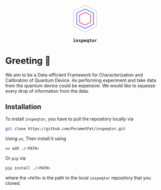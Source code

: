 
<div style="text-align: center;">
    <img src="docs/assets/inspeqtor_logo.svg" alt="Alt Text" style="width:15%; height:auto;">
    <p style="font-weight: bold; font-family: monospace;">
        inspeqtor
    </p>
</div>

# Greeting 🖖

We aim to be a Data-efficient Framework for Characterization and Calibration of Quantum Device. As performing experiment and take data from the quantum device could be expensive. We would like to squeeze every drop of information from the data.

## Installation

To install `inspeqtor`, you have to pull the repository locally via

```bash
git clone https://github.com/PorametPat/inspeqtor.git
```

Using `uv`,
Then install it using

``` bash
uv add ./<PATH>
```

Or `pip` via

``` bash
pip install ./<PATH>
```

where the `<PATH>` is the path to the local `inspeqtor` repository that you cloned.
